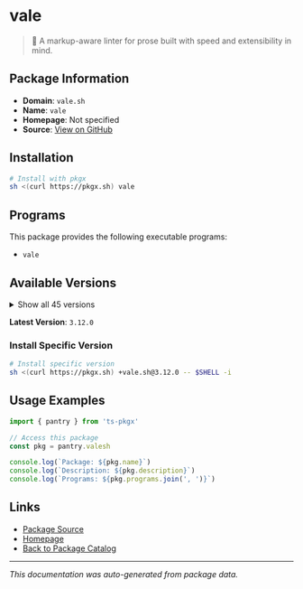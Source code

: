 # vale

> :pencil: A markup-aware linter for prose built with speed and extensibility in mind.

## Package Information

- **Domain**: `vale.sh`
- **Name**: `vale`
- **Homepage**: Not specified
- **Source**: [View on GitHub](https://github.com/pkgxdev/pantry/tree/main/projects/vale.sh/package.yml)

## Installation

```bash
# Install with pkgx
sh <(curl https://pkgx.sh) vale
```

## Programs

This package provides the following executable programs:

- `vale`

## Available Versions

<details>
<summary>Show all 45 versions</summary>

- `3.12.0`, `3.11.2`, `3.11.1`, `3.11.0`, `3.10.0`
- `3.9.6`, `3.9.5`, `3.9.4`, `3.9.3`, `3.9.2`
- `3.9.1`, `3.9.0`, `3.8.0`, `3.7.1`, `3.7.0`
- `3.6.1`, `3.6.0`, `3.5.0`, `3.4.2`, `3.4.1`
- `3.4.0`, `3.3.1`, `3.3.0`, `3.2.2`, `3.2.1`
- `3.2.0`, `3.1.0`, `3.0.7`, `3.0.6`, `3.0.5`
- `3.0.4`, `3.0.3`, `3.0.2`, `3.0.1`, `3.0.0`
- `2.30.0`, `2.29.7`, `2.29.6`, `2.29.5`, `2.29.4`
- `2.29.3`, `2.29.2`, `2.29.1`, `2.29.0`, `2.28.3`

</details>

**Latest Version**: `3.12.0`

### Install Specific Version

```bash
# Install specific version
sh <(curl https://pkgx.sh) +vale.sh@3.12.0 -- $SHELL -i
```

## Usage Examples

```typescript
import { pantry } from 'ts-pkgx'

// Access this package
const pkg = pantry.valesh

console.log(`Package: ${pkg.name}`)
console.log(`Description: ${pkg.description}`)
console.log(`Programs: ${pkg.programs.join(', ')}`)
```

## Links

- [Package Source](https://github.com/pkgxdev/pantry/tree/main/projects/vale.sh/package.yml)
- [Homepage](#)
- [Back to Package Catalog](../package-catalog.md)

---

*This documentation was auto-generated from package data.*
